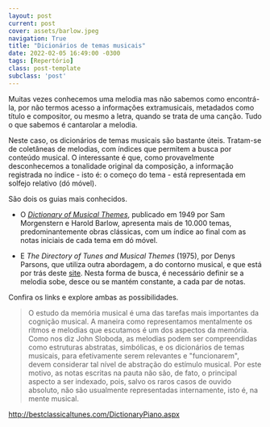 ```yaml
---
layout: post
current: post
cover: assets/barlow.jpeg
navigation: True
title: "Dicionários de temas musicais"
date: 2022-02-05 16:49:00 -0300
tags: [Repertório]
class: post-template
subclass: 'post'
---
```


Muitas vezes conhecemos uma melodia mas não sabemos como encontrá-la, por não termos acesso a informações extramusicais, metadados como título e compositor, ou mesmo a letra, quando se trata de uma canção. Tudo o que sabemos é cantarolar a melodia.

Neste caso, os dicionários de temas musicais são bastante úteis. Tratam-se de coletâneas de melodias, com índices que permitem a busca por conteúdo musical. O interessante é que, como provavelmente desconhecemos a tonalidade original da composição, a informação registrada no índice - isto é: o começo do tema - está representada em solfejo relativo (dó móvel).

São dois os guias mais conhecidos.

- O [*Dictionary of Musical Themes*](https://archive.org/details/dictionaryofmusi00barl), publicado em 1949 por Sam Morgenstern e Harold Barlow, apresenta mais de 10.000 temas, predominantemente obras clássicas, com um índice ao final com as notas iniciais de cada tema em dó móvel.

- E *The Directory of Tunes and Musical Themes* (1975), por Denys Parsons, que utiliza outra abordagem, a do contorno musical, e que está por trás deste [site](https://www.musipedia.org/melodic_contour.html). Nesta forma de busca, é necessário definir se a melodia sobe, desce ou se mantém constante, a cada par de notas.

Confira os links e explore ambas as possibilidades.

>O estudo da memória musical é uma das tarefas mais importantes da cognição musical. A maneira como representamos mentalmente os ritmos e melodias que escutamos é um dos aspectos da memória. Como nos diz John Sloboda, as melodias podem ser compreendidas como estruturas abstratas, simbólicas, e os dicionários de temas musicais, para efetivamente serem relevantes e "funcionarem", devem considerar tal nível de abstração do estímulo musical. Por este motivo, as notas escritas na pauta não são, de fato, o principal aspecto a ser indexado, pois, salvo os raros casos de ouvido absoluto, não são usualmente representadas internamente, isto é, na mente musical.

http://bestclassicaltunes.com/DictionaryPiano.aspx

